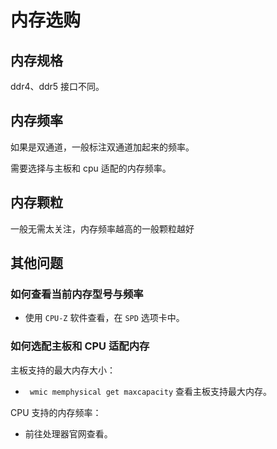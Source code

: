 # 内存选购

## 内存规格

ddr4、ddr5 接口不同。

## 内存频率

如果是双通道，一般标注双通道加起来的频率。

需要选择与主板和 cpu 适配的内存频率。

## 内存颗粒

一般无需太关注，内存频率越高的一般颗粒越好

## 其他问题

### 如何查看当前内存型号与频率

- 使用 `CPU-Z` 软件查看，在 `SPD` 选项卡中。

### 如何选配主板和 CPU 适配内存

主板支持的最大内存大小：
- ` wmic memphysical get maxcapacity` 查看主板支持最大内存。

CPU 支持的内存频率：
- 前往处理器官网查看。
